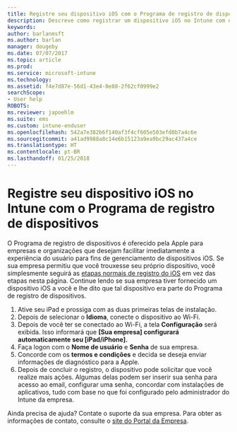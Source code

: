 ```yaml
---
title: Registre seu dispositivo iOS com o Programa de registro de dispositivos | Microsoft Docs
description: Descreve como registrar um dispositivo iOS no Intune com o DEP
keywords: 
author: barlanmsft
ms.author: barlan
manager: dougeby
ms.date: 07/07/2017
ms.topic: article
ms.prod: 
ms.service: microsoft-intune
ms.technology: 
ms.assetid: f4e7d87e-56d1-43e4-8e88-2f62cf0999e2
searchScope:
- User help
ROBOTS: 
ms.reviewer: japoehlm
ms.suite: ems
ms.custom: intune-enduser
ms.openlocfilehash: 542a7e382b6f140af3f4cf605e503efd0b7a4c6e
ms.sourcegitcommit: a41ad9988a8c14e6b15123a9ea9bc29ac437a4ce
ms.translationtype: HT
ms.contentlocale: pt-BR
ms.lasthandoff: 01/25/2018
---
```

# <a name="enroll-your-ios-device-in-intune-with-the-device-enrollment-program"></a>Registre seu dispositivo iOS no Intune com o Programa de registro de dispositivos

O Programa de registro de dispositivos é oferecido pela Apple para empresas e organizações que desejam facilitar imediatamente a experiência do usuário para fins de gerenciamento de dispositivos iOS. Se sua empresa permitiu que você trouxesse seu próprio dispositivo, você simplesmente seguirá as [etapas normais de registro do iOS](enroll-your-device-in-intune-ios.md) em vez das etapas nesta página. Continue lendo se sua empresa tiver fornecido um dispositivo iOS a você e lhe dito que tal dispositivo era parte do Programa de registro de dispositivos.

1.  Ative seu iPad e prossiga com as duas primeiras telas de instalação.
2.  Depois de selecionar o **Idioma**, conecte o dispositivo ao Wi-Fi.
3.  Depois de você ter se conectado ao Wi-Fi, a tela **Configuração** será exibida. Isso informará que **[Sua empresa] configurará automaticamente seu [iPad/iPhone].**
4.  Faça logon com o **Nome de usuário** e **Senha** de sua empresa.
5.  Concorde com os **termos e condições** e decida se deseja enviar informações de diagnóstico para a Apple.
6.  Depois de concluir o registro, o dispositivo pode solicitar que você realize mais ações. Algumas delas podem ser inserir sua senha para acesso ao email, configurar uma senha, concordar com instalações de aplicativos, tudo com base no que foi configurado pelo administrador do Intune da empresa.

Ainda precisa de ajuda? Contate o suporte da sua empresa. Para obter as informações de contato, consulte o [site do Portal da Empresa](https://portal.manage.microsoft.com#HelpDeskDialog).
